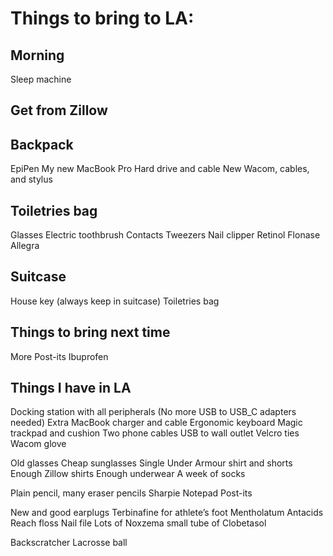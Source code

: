 # Things to bring to LA:

## Morning
Sleep machine

## Get from Zillow

## Backpack
EpiPen
My new MacBook Pro
Hard drive and cable
New Wacom, cables, and stylus

## Toiletries bag
Glasses
Electric toothbrush
Contacts
Tweezers
Nail clipper
Retinol
Flonase
Allegra

## Suitcase
House key (always keep in suitcase)
Toiletries bag

## Things to bring next time
More Post-its
Ibuprofen

## Things I have in LA
Docking station with all peripherals (No more USB to USB_C adapters needed)
Extra MacBook charger and cable
Ergonomic keyboard
Magic trackpad and cushion
Two phone cables
USB to wall outlet
Velcro ties
Wacom glove

Old glasses
Cheap sunglasses
Single Under Armour shirt and shorts
Enough Zillow shirts
Enough underwear
A week of socks

Plain pencil, many eraser pencils
Sharpie
Notepad
Post-its

New and good earplugs
Terbinafine for athlete’s foot
Mentholatum
Antacids
Reach floss
Nail file
Lots of Noxzema
small tube of Clobetasol

Backscratcher
Lacrosse ball